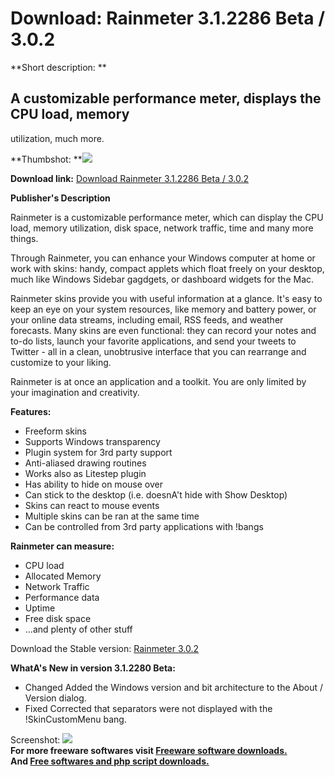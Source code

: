 # Download: Rainmeter 3.1.2286 Beta / 3.0.2

**Short description: **

## A customizable performance meter, displays the CPU load, memory
utilization, much more.

  
**Thumbshot: **![](http://www.freewarefiles.com/screenshot/rainmeter13_md.jpg)   
  
**Download link:** [Download Rainmeter 3.1.2286 Beta / 3.0.2](http://freesoftwares.boysofts.com/Rainmeter_program_17910.html)  
  

**Publisher's Description**  
  

Rainmeter is a customizable performance meter, which can display the CPU load,
memory utilization, disk space, network traffic, time and many more things.

Through Rainmeter, you can enhance your Windows computer at home or work with
skins: handy, compact applets which float freely on your desktop, much like
Windows Sidebar gagdgets, or dashboard widgets for the Mac.

Rainmeter skins provide you with useful information at a glance. It's easy to
keep an eye on your system resources, like memory and battery power, or your
online data streams, including email, RSS feeds, and weather forecasts. Many
skins are even functional: they can record your notes and to-do lists, launch
your favorite applications, and send your tweets to Twitter - all in a clean,
unobtrusive interface that you can rearrange and customize to your liking.

Rainmeter is at once an application and a toolkit. You are only limited by
your imagination and creativity.

**Features:**

  * Freeform skins 
  * Supports Windows transparency 
  * Plugin system for 3rd party support 
  * Anti-aliased drawing routines 
  * Works also as Litestep plugin 
  * Has ability to hide on mouse over 
  * Can stick to the desktop (i.e. doesnA't hide with Show Desktop) 
  * Skins can react to mouse events 
  * Multiple skins can be ran at the same time 
  * Can be controlled from 3rd party applications with !bangs 

**Rainmeter can measure:**

  * CPU load 
  * Allocated Memory 
  * Network Traffic 
  * Performance data 
  * Uptime 
  * Free disk space 
  * ...and plenty of other stuff 

Download the Stable version: [Rainmeter
3.0.2](http://rainmeter.googlecode.com/files/Rainmeter-3.0.2.exe)

**WhatA's New in version 3.1.2280 Beta:**

  * Changed Added the Windows version and bit architecture to the About / Version dialog. 
  * Fixed Corrected that separators were not displayed with the !SkinCustomMenu bang. 

  
  
Screenshot: ![](http://www.freewarefiles.com/screenshot/rainmeter13.jpg)  
**For more freeware softwares visit [Freeware software downloads.](http://freesoftwares.boysofts.com/)**   
**And [Free softwares and php script downloads.](http://www.boysofts.com/)**


